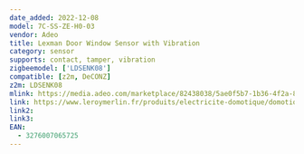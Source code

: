 ```yaml
---
date_added: 2022-12-08
model: 7C-SS-ZE-H0-03
vendor: Adeo
title: Lexman Door Window Sensor with Vibration
category: sensor
supports: contact, tamper, vibration
zigbeemodel: ['LDSENK08']
compatible: [z2m, DeCONZ]
z2m: LDSENK08
mlink: https://media.adeo.com/marketplace/82438038/5ae0f5b7-1b36-4f2a-8d4a-0cb8fa5de777.pdf
link: https://www.leroymerlin.fr/produits/electricite-domotique/domotique-et-objets-connectes/domotique/accessoires-de-gestion-des-motorisations-et-automatismes/lot-de-3-detecteurs-ouverture-connecte-lexman-82438036.html
link2: 
link3: 
EAN: 
  - 3276007065725
---
```

